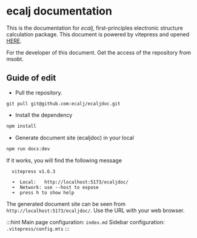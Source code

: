# ecalj documentation

This is the documentation for *ecalj*, first-principles electronic structure calculation package.
This document is powered by vitepress and opened [HERE](https://ecalj.github.io/ecaljdoc).

For the developer of this document. Get the access of the repository from msobt.

## Guide of edit

- Pull the repository.
```
git pull git@github.com:ecalj/ecaljdoc.git
```

- Install the dependency
```bash
npm install
```

- Generate document site (ecaljdoc) in your local
```bash
npm run docs:dev
```
If it works, you will find the following message

```
  vitepress v1.6.3

  ➜  Local:   http://localhost:5173/ecaljdoc/
  ➜  Network: use --host to expose
  ➜  press h to show help
``` 
The generated document site can be seen from `http://localhost:5173/ecaljdoc/`. Use the URL with your web browser.

:::hint
Main page configuration: `index.md`
Sidebar configuration: `.vitepress/config.mts`
:::
